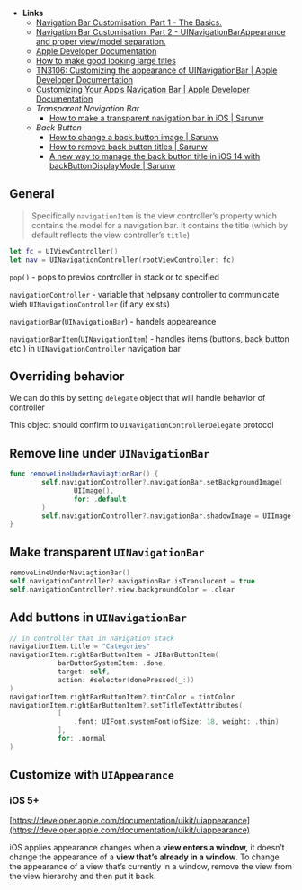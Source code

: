 - **Links**
	- [Navigation Bar Customisation. Part 1 - The Basics.](https://dmtopolog.com/navigation-bar-customization/)
	- [Navigation Bar Customisation. Part 2 - UINavigationBarAppearance and proper view/model separation.](https://dmtopolog.com/navigation-bar-customisation-2/)
	- [Apple Developer Documentation](https://developer.apple.com/documentation/uikit/uinavigationcontroller/customizing_your_app_s_navigation_bar)
	- [How to make good looking large titles](https://twitter.com/katleta3000/status/1259400743771156480)
	- [TN3106: Customizing the appearance of UINavigationBar | Apple Developer Documentation](https://developer.apple.com/documentation/technotes/tn3106-customizing-uinavigationbar-appearance)
	- [Customizing Your App’s Navigation Bar | Apple Developer Documentation](https://developer.apple.com/documentation/uikit/uinavigationcontroller/customizing_your_app_s_navigation_bar)
	- *Transparent Navigation Bar*
		- [How to make a transparent navigation bar in iOS | Sarunw](https://sarunw.com/posts/how-to-make-transparent-navigation-bar-in-ios/)
	- *Back Button*
		- [How to change a back button image | Sarunw](https://sarunw.com/posts/how-to-change-back-button-image/)
		- [How to remove back button titles | Sarunw](https://sarunw.com/posts/what-should-you-know-about-navigation-history-stack-in-ios14/)
		- [A new way to manage the back button title in iOS 14 with backButtonDisplayMode | Sarunw](https://sarunw.com/posts/new-way-to-manage-back-button-title-in-ios14/)


## General

> Specifically `navigationItem` is the view controller’s property which contains the model for a navigation bar. It contains the title (which by default reflects the view controller’s `title`)
> 

```swift
let fc = UIViewController()
let nav = UINavigationController(rootViewController: fc)
```

`pop()` - pops to previos controller in stack or to specified

`navigationController` - variable that helpsany controller to communicate wieh `UINavigationController` (if any exists)

`navigationBar`(`UINavigationBar`) - handels appeareance 

`navigationBarItem`(`UINavigationItem`) - handles items (buttons, back button etc.) in `UINavigationController` navigation bar

## Overriding behavior

We can do this by setting `delegate` object that will handle behavior of controller

This object should confirm to `UINavigationControllerDelegate` protocol

## Remove line under **`UINavigationBar`**

```swift
func removeLineUnderNaviagtionBar() {
		self.navigationController?.navigationBar.setBackgroundImage(
				UIImage(), 
				for: .default
		)
		self.navigationController?.navigationBar.shadowImage = UIImage()
}
```

## Make transparent **`UINavigationBar`**

```swift
removeLineUnderNaviagtionBar()
self.navigationController?.navigationBar.isTranslucent = true
self.navigationController?.view.backgroundColor = .clear
```

## Add buttons in `UINavigationBar`

```swift
// in controller that in navigation stack
navigationItem.title = "Categories"
navigationItem.rightBarButtonItem = UIBarButtonItem(
            barButtonSystemItem: .done,
            target: self,
            action: #selector(donePressed(_:))
)
navigationItem.rightBarButtonItem?.tintColor = tintColor
navigationItem.rightBarButtonItem?.setTitleTextAttributes(
            [
                .font: UIFont.systemFont(ofSize: 18, weight: .thin)
            ],
            for: .normal
)
```

## Customize with `UIAppearance`

### iOS 5+

[https://developer.apple.com/documentation/uikit/uiappearance](https://developer.apple.com/documentation/uikit/uiappearance)

iOS applies appearance changes when a **view enters a window,** it doesn’t change the appearance of a **view that’s already in a window**. To change the appearance of a view that’s currently in a window, remove the view from the view hierarchy and then put it back.